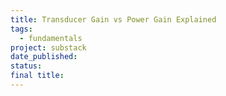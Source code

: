 ```yaml
---
title: Transducer Gain vs Power Gain Explained
tags:
  - fundamentals
project: substack
date_published: 
status: 
final title:
---
```

